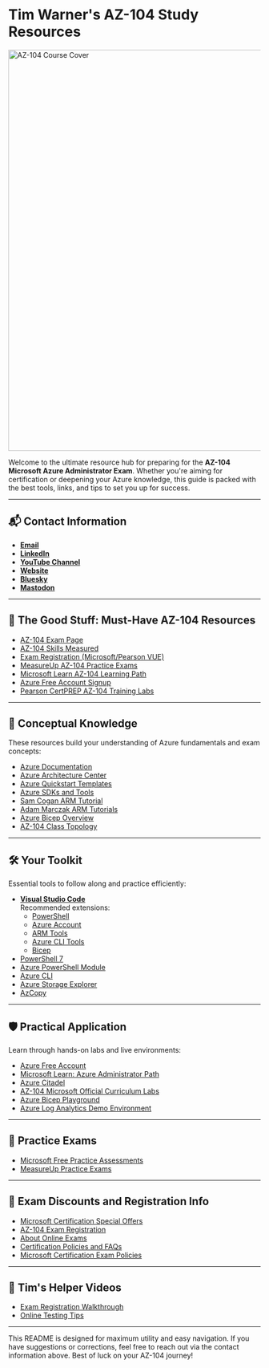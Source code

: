 # Tim Warner's AZ-104 Study Resources

<img src="az104-cover-slide.png" alt="AZ-104 Course Cover" width="800"/>

Welcome to the ultimate resource hub for preparing for the **AZ-104 Microsoft Azure Administrator Exam**. Whether you're aiming for certification or deepening your Azure knowledge, this guide is packed with the best tools, links, and tips to set you up for success.

---

## 📬 **Contact Information**
- **[Email](mailto:timothywarner316@gmail.com)**
- **[LinkedIn](https://www.linkedin.com/in/timothywarner/)**
- **[YouTube Channel](https://www.youtube.com/channel/UCim7PFtynyPuzMHtbNyYOXA)**
- **[Website](https://techtrainertim.com)**
- **[Bluesky](https://bsky.app/profile/techtrainertim.bsky.social)**
- **[Mastodon](https://mastodon.social/@techtrainertim)**

---

## 🚀 **The Good Stuff: Must-Have AZ-104 Resources**
- [AZ-104 Exam Page](https://learn.microsoft.com/en-us/certifications/exams/az-104)
- [AZ-104 Skills Measured](https://learn.microsoft.com/en-us/credentials/certifications/resources/study-guides/az-104)
- [Exam Registration (Microsoft/Pearson VUE)](https://learn.microsoft.com/en-us/credentials/certifications/schedule-through-pearson-vue?examUid=exam.AZ-104&examUrl=https%3A%2F%2Flearn.microsoft.com%2Fcredentials%2Fcertifications)
- [MeasureUp AZ-104 Practice Exams](https://www.measureup.com/microsoft-practice-test-az-104-microsoft-azure-administrator.html)
- [Microsoft Learn AZ-104 Learning Path](https://learn.microsoft.com/en-us/training/courses/az-104t00/)
- [Azure Free Account Signup](https://azure.microsoft.com/en-us/pricing/purchase-options/azure-account)
- [Pearson CertPREP AZ-104 Training Labs](https://govstore.pearsonvue.com/certprep-microsoft-exam-az-104/p/CLC-AZ104-PVUE)

---

## 📘 **Conceptual Knowledge**
These resources build your understanding of Azure fundamentals and exam concepts:
- [Azure Documentation](https://docs.microsoft.com/en-us/azure/)
- [Azure Architecture Center](https://docs.microsoft.com/en-us/azure/architecture/)
- [Azure Quickstart Templates](https://azure.microsoft.com/en-us/resources/templates/)
- [Azure SDKs and Tools](https://azure.microsoft.com/en-us/downloads/)
- [Sam Cogan ARM Tutorial](https://www.youtube.com/watch?v=9EpBiud48Ao&t=1s)
- [Adam Marczak ARM Tutorials](https://www.youtube.com/watch?v=Ge_Sp-1lWZ4&t=916s)
- [Azure Bicep Overview](https://docs.microsoft.com/en-us/azure/azure-resource-manager/bicep/overview)
- [AZ-104 Class Topology](https://lucid.app/lucidchart/5b4214cf-b00b-400d-80ff-c15572f57904/view?page=0_0#)

---

## 🛠 **Your Toolkit**
Essential tools to follow along and practice efficiently:
- **[Visual Studio Code](https://code.visualstudio.com/)**  
  Recommended extensions:
  - [PowerShell](https://marketplace.visualstudio.com/items?itemName=ms-vscode.PowerShell)
  - [Azure Account](https://marketplace.visualstudio.com/items?itemName=ms-vscode.azure-account)
  - [ARM Tools](https://marketplace.visualstudio.com/items?itemName=msazurermtools.azurerm-vscode-tools)
  - [Azure CLI Tools](https://marketplace.visualstudio.com/items?itemName=ms-vscode.azurecli)
  - [Bicep](https://marketplace.visualstudio.com/items?itemName=ms-azuretools.vscode-bicep)
- [PowerShell 7](https://learn.microsoft.com/en-us/powershell/scripting/install/installing-powershell)
- [Azure PowerShell Module](https://learn.microsoft.com/en-us/powershell/azure/install-az-ps)
- [Azure CLI](https://learn.microsoft.com/en-us/cli/azure/install-azure-cli)
- [Azure Storage Explorer](https://azure.microsoft.com/en-us/features/storage-explorer/)
- [AzCopy](https://learn.microsoft.com/en-us/azure/storage/common/storage-use-azcopy-v10)

---

## 🛡 **Practical Application**
Learn through hands-on labs and live environments:
- [Azure Free Account](https://azure.microsoft.com/en-us/free/)
- [Microsoft Learn: Azure Administrator Path](https://docs.microsoft.com/en-us/learn/browse/?roles=administrator)
- [Azure Citadel](https://azurecitadel.com/)
- [AZ-104 Microsoft Official Curriculum Labs](https://github.com/MicrosoftLearning/AZ-104-MicrosoftAzureAdministrator)
- [Azure Bicep Playground](https://learn.microsoft.com/en-us/azure/azure-resource-manager/bicep/playground)
- [Azure Log Analytics Demo Environment](https://learn.microsoft.com/en-us/azure/azure-monitor/logs/log-analytics-demo-environment)

---

## 📑 **Practice Exams**
- [Microsoft Free Practice Assessments](https://learn.microsoft.com/en-us/certifications/practice-assessments-for-microsoft-certifications)
- [MeasureUp Practice Exams](https://www.measureup.com/az-104-microsoft-azure-administrator.html)

---

## 💸 **Exam Discounts and Registration Info**
- [Microsoft Certification Special Offers](https://learn.microsoft.com/en-us/certifications/deals)
- [AZ-104 Exam Registration](https://learn.microsoft.com/en-us/credentials/certifications/exams/az-104)
- [About Online Exams](https://learn.microsoft.com/en-us/credentials/certifications/online-exams)
- [Certification Policies and FAQs](https://learn.microsoft.com/en-us/credentials/certifications/certification-exam-policies)
- [Microsoft Certification Exam Policies](https://learn.microsoft.com/en-us/certifications/certification-exam-policies)

---

## 🎥 **Tim's Helper Videos**
- [Exam Registration Walkthrough](https://www.youtube.com/watch?v=FOFWbSYbbVI)
- [Online Testing Tips](https://www.youtube.com/watch?v=myf6r5nulj0&feature=youtu.be)

---

This README is designed for maximum utility and easy navigation. If you have suggestions or corrections, feel free to reach out via the contact information above. Best of luck on your AZ-104 journey!
